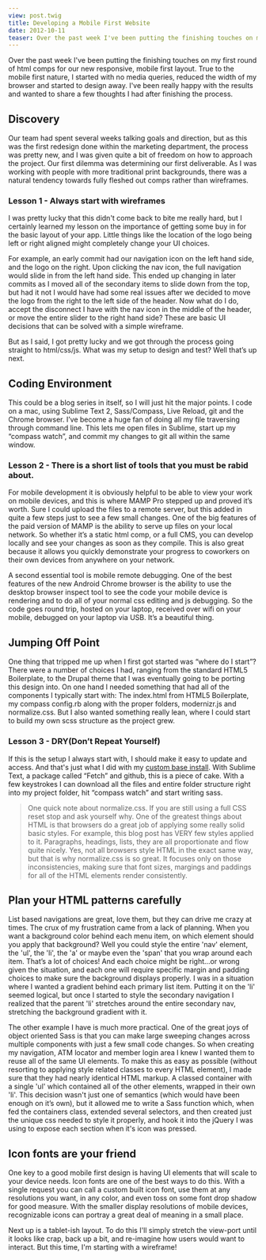 ```yaml
---
view: post.twig
title: Developing a Mobile First Website
date: 2012-10-11
teaser: Over the past week I've been putting the finishing touches on my first round of html comps for our new responsive, mobile first layout. True to the mobile first nature, I started with no media queries, reduced the width of my browser and started to design away. I've been really happy with the results and wanted to share a few thoughts I had after finishing the process.
---
```

Over the past week I've been putting the finishing touches on my first round of html comps for our new responsive, mobile first layout. True to the mobile first nature, I started with no media queries, reduced the width of my browser and started to design away. I've been really happy with the results and wanted to share a few thoughts I had after finishing the process.

<h2>Discovery</h2>
Our team had spent several weeks talking goals and direction, but as this was the first redesign done within the marketing department, the process was pretty new, and I was given quite a bit of freedom on how to approach the project. Our first dilemma was determining our first deliverable. As I was working with people with more traditional print backgrounds, there was a natural tendency towards fully fleshed out comps rather than wireframes.

<h3>Lesson 1 - Always start with wireframes</h3>
I was pretty lucky that this didn't come back to bite me really hard, but I certainly learned my lesson on the importance of getting some buy in for the basic layout of your app. Little things like the location of the logo being left or right aligned might completely change your UI choices.

For example, an early commit had our navigation icon on the left hand side, and the logo on the right. Upon clicking the nav icon, the full navigation would slide in from the left hand side. This ended up changing in later commits as I moved all of the secondary items to slide down from the top, but had it not I would have had some real issues after we decided to move the logo from the right to the left side of the header. Now what do I do, accept the disconnect I have with the nav icon in the middle of the header, or move the entire slider to the right hand side? These are basic UI decisions that can be solved with a simple wireframe.

But as I said, I got pretty lucky and we got through the process going straight to html/css/js. What was my setup to design and test? Well that’s up next.

<h2>Coding Environment</h2>
This could be a blog series in itself, so I will just hit the major points. I code on a mac, using Sublime Text 2, Sass/Compass, Live Reload, git and the Chrome browser. I’ve become a huge fan of doing all my file traversing through command line. This lets me open files in Sublime, start up my “compass watch”, and commit my changes to git all within the same window.

<h3>Lesson 2 - There is a short list of tools that you must be rabid about.</h3>

For mobile development it is obviously helpful to be able to view your work on mobile devices, and this is where MAMP Pro stepped up and proved it’s worth. Sure I could upload the files to a remote server, but this added in quite a few steps just to see a few small changes. One of the big features of the paid version of MAMP is the ability to serve up files on your local network. So whether it’s a static html comp, or a full CMS, you can develop locally and see your changes as soon as they compile. This is also great because it allows you quickly demonstrate your progress to coworkers on their own devices from anywhere on your network.

A second essential tool is mobile remote debugging. One of the best features of the new Android Chrome browser is the ability to use the desktop browser inspect tool to see the code your mobile device is rendering and to do all of your normal css editing and js debugging. So the code goes round trip, hosted on your laptop, received over wifi on your mobile, debugged on your laptop via USB. It’s a beautiful thing.

<h2>Jumping Off Point</h2>
One thing that tripped me up when I first got started was “where do I start”? There were a number of choices I had, ranging from the standard HTML5 Boilerplate, to the Drupal theme that I was eventually going to be porting this design into. On one hand I needed something that had all of the components I typically start with: The index.html from HTML5 Boilerplate, my compass config.rb along with the proper folders, modernizr.js and normalize.css. But I also wanted something really lean, where I could start to build my own scss structure as the project grew.

<h3>Lesson 3 - DRY(Don’t Repeat Yourself)</h3>
If this is the setup I always start with, I should make it easy to update and access. And that's just what I did with my <a href="https://github.com/micahgodbolt/base-install" target="_blank">custom base install</a>. With Sublime Text, a package called “Fetch” and github, this is a piece of cake. With a few keystrokes I can download all the files and entire folder structure right into my project folder, hit “compass watch” and start writing sass.

<blockquote>One quick note about normalize.css. If you are still using a full CSS reset stop and ask yourself why. One of the greatest things about HTML is that browsers do a great job of applying some really solid basic styles. For example, this blog post has VERY few styles applied to it. Paragraphs, headings, lists, they are all proportionate and flow quite nicely. Yes, not all browsers style HTML in the exact same way, but that is why normalize.css is so great. It focuses only on those inconsistencies, making sure that font sizes, margings and paddings for all of the HTML elements render consistently. </blockquote>

<h2>Plan your HTML patterns carefully</h2>
List based navigations are great, love them, but they can drive me crazy at times. The crux of my frustration came from a lack of planning. When you want a background color behind each menu item, on which element should you apply that background? Well you could style the entire 'nav' element, the 'ul', the 'li', the 'a' or maybe even the 'span' that you wrap around each item. That’s a lot of choices! And each choice might be right...or wrong given the situation, and each one will require specific margin and padding choices to make sure the background displays properly. I was in a situation where I wanted a gradient behind each primary list item. Putting it on the 'li' seemed logical, but once I started to style the secondary navigation I realized that the parent 'li' stretches around the entire secondary nav, stretching the background gradient with it.

The other example I have is much more practical. One of the great joys of object oriented Sass is that you can make large sweeping changes across multiple components with just a few small code changes. So when creating my navigation, ATM locator and member login area I knew I wanted them to reuse all of the same UI elements. To make this as easy as possible (without resorting to applying style related classes to every HTML element), I made sure that they had nearly identical HTML markup. A classed container with a single 'ul' which contained all of the other elements, wrapped in their own 'li'. This decision wasn't just one of semantics (which would have been enough on it’s own), but it allowed me to write a Sass function which, when fed the containers class, extended several selectors, and then created just the unique css needed to style it properly, and hook it into the jQuery I was using to expose each section when it's icon was pressed.

<h2>Icon fonts are your friend</h2>
One key to a good mobile first design is having UI elements that will scale to your device needs. Icon fonts are one of the best ways to do this. With a single request you can call a custom built icon font, use them at any resolutions you want, in any color, and even toss on some font drop shadow for good measure. With the smaller display resolutions of mobile devices, recognizable icons can portray a great deal of meaning in a small place.

Next up is a tablet-ish layout. To do this I'll simply stretch the view-port until it looks like crap, back up a bit, and re-imagine how users would want to interact. But this time, I'm starting with a wireframe!
